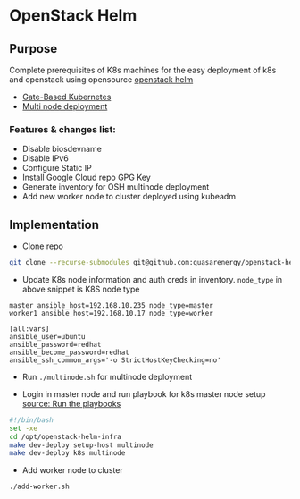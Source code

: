 # OpenStack Helm

## Purpose

Complete prerequisites of K8s machines for the easy deployment of k8s and openstack using opensource [openstack helm](https://docs.openstack.org/openstack-helm/latest/)

* [Gate-Based Kubernetes](https://docs.openstack.org/openstack-helm/latest/install/kubernetes-gate.html)
* [Multi node deployment](https://docs.openstack.org/openstack-helm/latest/install/multinode.html)

### Features & changes list:
- Disable biosdevname
- Disable IPv6
- Configure Static IP
- Install Google Cloud repo GPG Key
- Generate inventory for OSH multinode deployment
- Add new worker node to cluster deployed using kubeadm

## Implementation

- Clone repo
```bash
git clone --recurse-submodules git@github.com:quasarenergy/openstack-helm.git
```

- Update K8s node information and auth creds in inventory. `node_type` in above snippet is K8S node type

```
master ansible_host=192.168.10.235 node_type=master
worker1 ansible_host=192.168.10.17 node_type=worker

[all:vars]
ansible_user=ubuntu
ansible_password=redhat
ansible_become_password=redhat
ansible_ssh_common_args='-o StrictHostKeyChecking=no'
```

- Run `./multinode.sh` for multinode deployment

- Login in master node and run playbook for k8s master node setup [source: Run the playbooks](https://docs.openstack.org/openstack-helm/latest/install/kubernetes-gate.html)
```bash
#!/bin/bash
set -xe
cd /opt/openstack-helm-infra
make dev-deploy setup-host multinode
make dev-deploy k8s multinode
```

- Add worker node to cluster
```bash
./add-worker.sh
```

